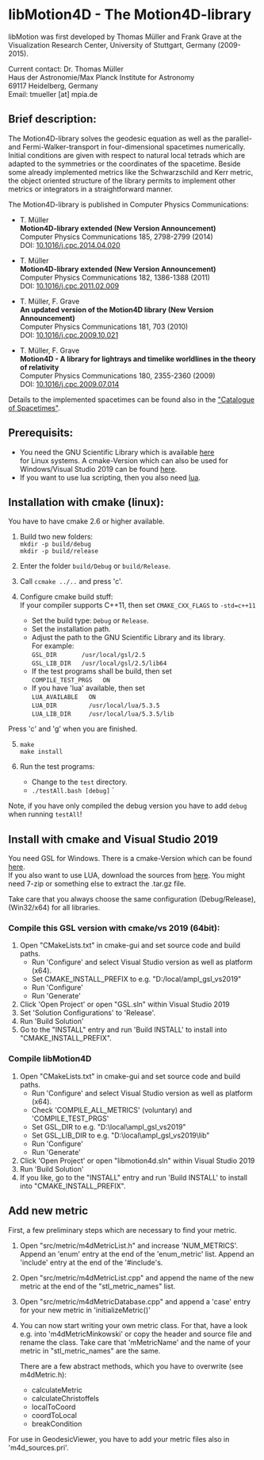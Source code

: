 
# libMotion4D - The Motion4D-library

libMotion was first developed by Thomas Müller and Frank Grave at the 
Visualization Research Center, University of Stuttgart, Germany (2009-2015).

Current contact:
Dr. Thomas Müller  
Haus der Astronomie/Max Planck Institute for Astronomy  
69117 Heidelberg, Germany  
Email: tmueller [at] mpia.de

## Brief description:

The Motion4D-library solves the geodesic equation as well as the parallel- and
Fermi-Walker-transport in four-dimensional spacetimes numerically. Initial
conditions are given with respect to natural local tetrads which are adapted to
the symmetries or the coordinates of the spacetime. Beside some already
implemented metrics like the Schwarzschild and Kerr metric, the object oriented
structure of the library permits to implement other metrics or integrators in a
straightforward manner.


The Motion4D-library is published in Computer Physics Communications:

* T. Müller  
  __Motion4D-library extended (New Version Announcement)__  
  Computer Physics Communications 185, 2798-2799 (2014)  
  DOI: [10.1016/j.cpc.2014.04.020](dx.doi.org/10.1016/j.cpc.2014.04.020)

* T. Müller  
  __Motion4D-library extended (New Version Announcement)__  
  Computer Physics Communications 182, 1386-1388 (2011)  
  DOI: [10.1016/j.cpc.2011.02.009](dx.doi.org/10.1016/j.cpc.2011.02.009)  

* T. Müller, F. Grave  
  __An updated version of the Motion4D library (New Version Announcement)__  
  Computer Physics Communications 181, 703 (2010)  
  DOI: [10.1016/j.cpc.2009.10.021](dx.doi.org/10.1016/j.cpc.2009.10.021)  

* T. Müller, F. Grave  
  __Motion4D - A library for lightrays and timelike worldlines in the theory of relativity__  
  Computer Physics Communications 180, 2355-2360 (2009)  
  DOI: [10.1016/j.cpc.2009.07.014](dx.doi.org/10.1016/j.cpc.2009.07.014)  

Details to the implemented spacetimes can be found also in the
["Catalogue of Spacetimes"](http://arxiv.org/abs/0904.4184).


## Prerequisits:

* You need the GNU Scientific Library which is available [here](http://www.gnu.org/software/gsl/)  
  for Linux systems. A cmake-Version which can also be used for Windows/Visual Studio 2019 can 
  be found [here](https://github.com/ampl/gsl).
* If you want to use lua scripting, then you also need [lua](http://www.lua.org/).


## Installation with cmake (linux):  
You have to have cmake 2.6 or higher available.

1. Build two new folders:  
      `mkdir -p build/debug`  
      `mkdir -p build/release`  

2. Enter the folder `build/Debug` or `build/Release`.

3. Call  `ccmake ../..`  and press 'c'.

4. Configure cmake build stuff:  
  If your compiler supports C++11, then set `CMAKE_CXX_FLAGS`  to  `-std=c++11`
    * Set the build type:  `Debug` or `Release`.
    * Set the installation path.
    * Adjust the path to the GNU Scientific Library and its library.  
      For example:  
         `GSL_DIR       /usr/local/gsl/2.5`  
         `GSL_LIB_DIR   /usr/local/gsl/2.5/lib64`
    * If the test programs shall be build, then set  
         `COMPILE_TEST_PRGS   ON`
    * If you have 'lua' available, then set  
         `LUA_AVAILABLE   ON`  
         `LUA_DIR         /usr/local/lua/5.3.5`  
         `LUA_LIB_DIR     /usr/local/lua/5.3.5/lib`  

  Press 'c' and 'g' when you are finished.

5. `make`  
    `make install`

6. Run the test programs:  
    * Change to the `test` directory.  
    * `./testAll.bash [debug]`  `

  Note, if you have only compiled the debug version you have to add `debug` when
  running `testAll`!


## Install with cmake and Visual Studio 2019
You need GSL for Windows. There is a cmake-Version which can be found [here](https://github.com/ampl/gsl).  
If you also want to use LUA, download the sources from [here](https://www.lua.org/). 
You might need 7-zip or something else to extract the .tar.gz file.

Take care that you always choose the same configuration (Debug/Release), (Win32/x64) 
for all libraries.

### Compile this GSL version with cmake/vs 2019 (64bit):
1. Open "CMakeLists.txt" in cmake-gui and set source code and build paths.
    - Run 'Configure' and select Visual Studio version as well as platform (x64).
    - Set CMAKE_INSTALL_PREFIX  to e.g. "D:/local/ampl_gsl_vs2019"
    - Run 'Configure'
    - Run 'Generate'
2. Click 'Open Project' or open "GSL.sln" within Visual Studio 2019
3. Set 'Solution Configurations' to 'Release'.
3. Run 'Build Solution'
4. Go to the "INSTALL" entry and run 'Build INSTALL' to install into "CMAKE_INSTALL_PREFIX".


### Compile libMotion4D
1. Open "CMakeLists.txt" in cmake-gui and set source code and build paths.
    - Run 'Configure' and select Visual Studio version as well as platform (x64).
    - Check 'COMPILE_ALL_METRICS' (voluntary) and 'COMPILE_TEST_PRGS'
    - Set GSL_DIR to e.g. "D:\local\ampl_gsl_vs2019"
    - Set GSL_LIB_DIR to e.g. "D:\local\ampl_gsl_vs2019\lib"
    - Run 'Configure'
    - Run 'Generate'
2. Click 'Open Project' or open "libmotion4d.sln" within Visual Studio 2019
3. Run 'Build Solution'
4. If you like, go to the "INSTALL" entry and run 'Build INSTALL' to install 
   into "CMAKE_INSTALL_PREFIX".
   

## Add new metric
First, a few preliminary steps which are necessary to find your metric.
1. Open "src/metric/m4dMetricList.h" and increase 'NUM_METRICS'.
   Append an 'enum' entry at the end of the 'enum_metric' list.
   Append an 'include' entry at the end of the '#include's.
2. Open "src/metric/m4dMetricList.cpp" and append the name of the new metric at 
   the end of the "stl_metric_names" list.
3. Open "src/metric/m4dMetricDatabase.cpp" and append a 'case' entry for your 
   new metric in 'initializeMetric()'
4. You can now start writing your own metric class. 
   For that, have a look e.g. into 'm4dMetricMinkowski' or copy the header and
   source file and rename the class.
   Take care that 'mMetricName' and the name of your metric in "stl_metric_names"
   are the same.
   
   There are a few abstract methods, which you have to overwrite (see m4dMetric.h):
    - calculateMetric
    - calculateChristoffels
    - localToCoord
    - coordToLocal
    - breakCondition

For use in GeodesicViewer, you have to add your metric files also in
'm4d_sources.pri'.
